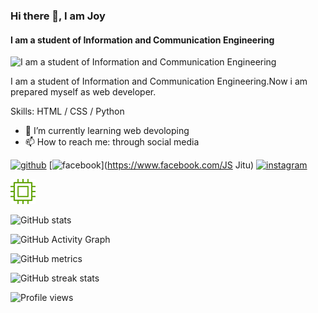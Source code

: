 
### Hi there 👋, I am Joy
#### I am a student of Information and Communication Engineering
![I am a student of Information and Communication Engineering](https://scontent.fdac27-2.fna.fbcdn.net/v/t39.30808-6/252668174_1273832579695849_4836471381938793913_n.jpg?_nc_cat=105&ccb=1-7&_nc_sid=19026a&_nc_eui2=AeEb0GFCTZ9ZznledssgyXZyTk5vKNfZZIZOTm8o19lkhrMCrX9rYbjBpG0UPW0LS3nd9xhK4s6E6-BxEDXpu0xT&_nc_ohc=_3IOtCgf0JAAX9I2-PK&_nc_ht=scontent.fdac27-2.fna&oh=00_AT8g8PK0qePmXcR72hizlAOrFVTlL-qrqDkUU45YtX8phg&oe=632DD452)

I am a student of Information and Communication Engineering.Now i am prepared myself as web developer.

Skills: HTML / CSS / Python

- 🌱 I’m currently learning web devoloping 
- 📫 How to reach me: through social media 


[<img src='https://cdn.jsdelivr.net/npm/simple-icons@3.0.1/icons/github.svg' alt='github' height='40'>](https://github.com/joyshil05)  [<img src='https://cdn.jsdelivr.net/npm/simple-icons@3.0.1/icons/facebook.svg' alt='facebook' height='40'>](https://www.facebook.com/JS Jitu)  [<img src='https://cdn.jsdelivr.net/npm/simple-icons@3.0.1/icons/instagram.svg' alt='instagram' height='40'>](https://www.instagram.com/_jitu_vitu_/)  

<a href='https://docs.github.com/en/developers'><img src='https://raw.githubusercontent.com/acervenky/animated-github-badges/master/assets/devbadge.gif' width='40' height='40'></a> 

![GitHub stats](https://github-readme-stats.vercel.app/api?username=joyshil05&show_icons=true)  

![GitHub Activity Graph](https://activity-graph.herokuapp.com/graph?username=joyshil05)  

![GitHub metrics](https://metrics.lecoq.io/joyshil05)  

![GitHub streak stats](https://github-readme-streak-stats.herokuapp.com/?user=joyshil05)  

![Profile views](https://gpvc.arturio.dev/joyshil05)  
